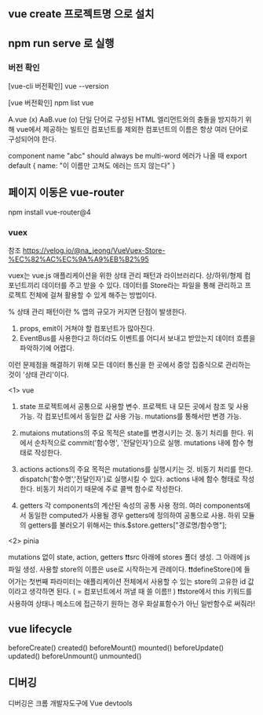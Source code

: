 ## vue create 프로젝트명 으로 설치

## npm run serve 로 실행

### 버전 확인
[vue-cli 버전확인]
vue --version

[vue 버전확인]
npm list vue

A.vue (x) AaB.vue (o)
단일 단어로 구성된 HTML 엘리먼트와의 충돌을 방지하기 위해 vue에서 제공하는 빌트인 컴포넌트를 제외한 컴포넌트의 이름은 항상 여러 단어로 구성되어야 한다.

component name "abc" should always be multi-word 에러가 나올 때 
export default {
  name: "이 이름만 고쳐도 에러는 뜨지 않는다"
}

## 페이지 이동은 vue-router

npm install vue-router@4

### vuex

참조
https://velog.io/@na_jeong/VueVuex-Store-%EC%82%AC%EC%9A%A9%EB%B2%95

vuex는 vue.js 애플리케이션을 위한 상태 관리 패턴과 라이브러리다.
상/하위/형제 컴포넌트끼리 데이터를 주고 받을 수 있다.
데이터를 Store라는 파일을 통해 관리하고 프로젝트 전체에 걸쳐 활용할 수 있게 해주는 방법이다.

% 상태 관리 패턴이란 %
앱의 규모가 커지면 단점이 발생한다.
1. props, emit이 거쳐야 할 컴포넌트가 많아진다.
2. EventBus를 사용한다고 하더라도 이벤트를 어디서 보내고 받았는지 데이터 흐름을 파악하기에 어렵다.

이런 문제점을 해결하기 위해 모든 데이터 통신을 한 곳에서 중앙 집중식으로 관리하는 것이 '상태 관리'이다.

<1> vue

1. state
프로젝트에서 공통으로 사용할 변수.
프로젝트 내 모든 곳에서 참조 및 사용 가능.
각 컴포넌트에서 동일한 값 사용 가능.
mutations를 통해서만 변경 가능.

2. mutaions
mutations의 주요 목적은 state를 변경시키는 것.
동기 처리를 한다. 위에서 순차적으로
commit('함수명', '전달인자')으로 실행.
mutations 내에 함수 형태로 작성한다.

3. actions
actions의 주요 목적은 mutations를 실행시키는 것.
비동기 처리를 한다.
dispatch('함수명','전달인자')로 실행시킬 수 있다.
actions 내에 함수 형태로 작성한다.
비동기 처리이기 때문에 주로 콜백 함수로 작성한다.

4. getters
각 components의 계산된 속성의 공통 사용 정의.
여러 components에서 동일한 computed가 사용될 경우 getters에 정의하여 공통으로 사용.
하위 모듈의 getters를 불러오기 위해서는 this.$store.getters["경로명/함수명"];

<2> pinia

mutations 없이 state, action, getters
❗❗src 아래에 stores 폴더 생성. 그 아래에 js파일 생성.
사용할 store의 이름은 use로 시작하는게 관례이다.
❗❗defineStore()에 들어가는 첫번째 파라미터는 애플리케이션 전체에서 사용할 수 있는 store의 고유한 id 값이라고 생각하면 된다. ( = 컴포넌트에서 꺼낼 때 쓸 이름!! )
❗❗store에서 this 키워드를 사용하여 상태나 메소드에 접근하기 원하는 경우 화살표함수가 아닌 일반함수로 써줘라!


## vue lifecycle

beforeCreate()
created()
beforeMount()
mounted()
beforeUpdate()
updated()
beforeUnmount()
unmounted()

## 디버깅

디버깅은 크롬 개발자도구에 Vue devtools